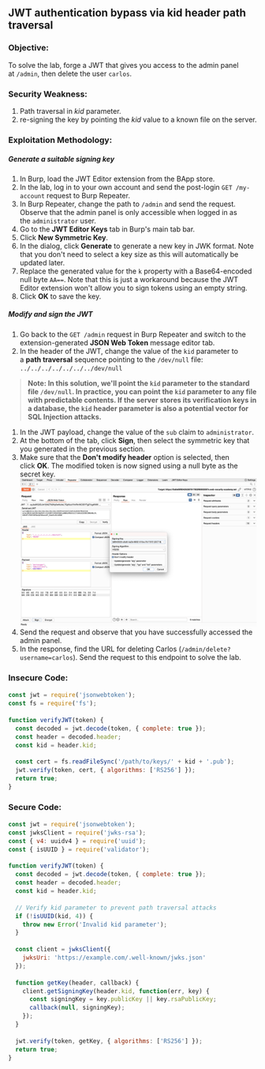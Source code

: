 ## JWT authentication bypass via kid header path traversal

### Objective:
To solve the lab, forge a JWT that gives you access to the admin panel at `/admin`, then delete the user `carlos`.

### Security Weakness:
1. Path traversal in *kid* parameter.
2. re-signing the key by pointing the *kid* value to a known file on the server.

### Exploitation Methodology:
##### Generate a suitable signing key
1.  In Burp, load the JWT Editor extension from the BApp store.
2.  In the lab, log in to your own account and send the post-login `GET /my-account` request to Burp Repeater.
3.  In Burp Repeater, change the path to `/admin` and send the request. Observe that the admin panel is only accessible when logged in as the `administrator` user.
4.  Go to the **JWT Editor Keys** tab in Burp's main tab bar.
5.  Click **New Symmetric Key**.
6.  In the dialog, click **Generate** to generate a new key in JWK format. Note that you don't need to select a key size as this will automatically be updated later.
7.  Replace the generated value for the `k` property with a Base64-encoded null byte `AA==`. Note that this is just a workaround because the JWT Editor extension won't allow you to sign tokens using an empty string.
8.  Click **OK** to save the key.

##### Modify and sign the JWT
1.  Go back to the `GET /admin` request in Burp Repeater and switch to the extension-generated **JSON Web Token** message editor tab.
2.  In the header of the JWT, change the value of the `kid` parameter to a **path traversal** sequence pointing to the `/dev/null` file: `../../../../../../../dev/null`
> **Note: In this solution, we'll point the `kid` parameter to the standard file `/dev/null`. In practice, you can point the `kid` parameter to any file with predictable contents.
> If the server stores its verification keys in a database, the `kid` header parameter is also a potential vector for SQL Injection attacks.**
1.  In the JWT payload, change the value of the `sub` claim to `administrator`.
2.  At the bottom of the tab, click **Sign**, then select the symmetric key that you generated in the previous section.
3.  Make sure that the **Don't modify header** option is selected, then click **OK**. The modified token is now signed using a null byte as the secret key.
![](./Images/604c1703c456ff16b7e48ca3edaa3f10.png)
6.  Send the request and observe that you have successfully accessed the admin panel.
7.  In the response, find the URL for deleting Carlos (`/admin/delete?username=carlos`). Send the request to this endpoint to solve the lab.

### Insecure Code:

```javascript
const jwt = require('jsonwebtoken');
const fs = require('fs');

function verifyJWT(token) {
  const decoded = jwt.decode(token, { complete: true });
  const header = decoded.header;
  const kid = header.kid;

  const cert = fs.readFileSync('/path/to/keys/' + kid + '.pub');
  jwt.verify(token, cert, { algorithms: ['RS256'] });
  return true;
}
```

### Secure Code:

```javascript
const jwt = require('jsonwebtoken');
const jwksClient = require('jwks-rsa');
const { v4: uuidv4 } = require('uuid');
const { isUUID } = require('validator');

function verifyJWT(token) {
  const decoded = jwt.decode(token, { complete: true });
  const header = decoded.header;
  const kid = header.kid;

  // Verify kid parameter to prevent path traversal attacks
  if (!isUUID(kid, 4)) {
    throw new Error('Invalid kid parameter');
  }

  const client = jwksClient({
    jwksUri: 'https://example.com/.well-known/jwks.json'
  });

  function getKey(header, callback) {
    client.getSigningKey(header.kid, function(err, key) {
      const signingKey = key.publicKey || key.rsaPublicKey;
      callback(null, signingKey);
    });
  }

  jwt.verify(token, getKey, { algorithms: ['RS256'] });
  return true;
}
```